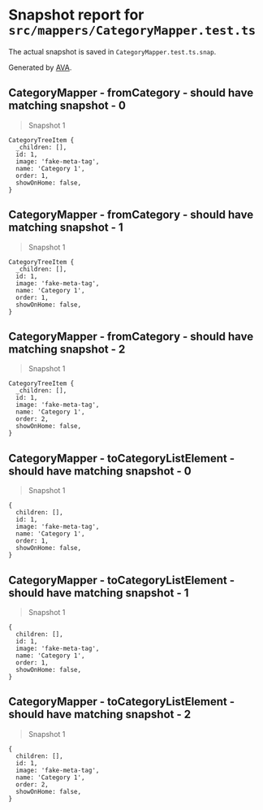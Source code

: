 # Snapshot report for `src/mappers/CategoryMapper.test.ts`

The actual snapshot is saved in `CategoryMapper.test.ts.snap`.

Generated by [AVA](https://avajs.dev).

## CategoryMapper - fromCategory - should have matching snapshot - 0

> Snapshot 1

    CategoryTreeItem {
      _children: [],
      id: 1,
      image: 'fake-meta-tag',
      name: 'Category 1',
      order: 1,
      showOnHome: false,
    }

## CategoryMapper - fromCategory - should have matching snapshot - 1

> Snapshot 1

    CategoryTreeItem {
      _children: [],
      id: 1,
      image: 'fake-meta-tag',
      name: 'Category 1',
      order: 1,
      showOnHome: false,
    }

## CategoryMapper - fromCategory - should have matching snapshot - 2

> Snapshot 1

    CategoryTreeItem {
      _children: [],
      id: 1,
      image: 'fake-meta-tag',
      name: 'Category 1',
      order: 2,
      showOnHome: false,
    }

## CategoryMapper - toCategoryListElement - should have matching snapshot - 0

> Snapshot 1

    {
      children: [],
      id: 1,
      image: 'fake-meta-tag',
      name: 'Category 1',
      order: 1,
      showOnHome: false,
    }

## CategoryMapper - toCategoryListElement - should have matching snapshot - 1

> Snapshot 1

    {
      children: [],
      id: 1,
      image: 'fake-meta-tag',
      name: 'Category 1',
      order: 1,
      showOnHome: false,
    }

## CategoryMapper - toCategoryListElement - should have matching snapshot - 2

> Snapshot 1

    {
      children: [],
      id: 1,
      image: 'fake-meta-tag',
      name: 'Category 1',
      order: 2,
      showOnHome: false,
    }
